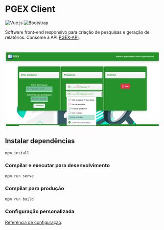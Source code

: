 # PGEX Client

![Vue.js](https://img.shields.io/badge/vuejs-%2335495e.svg?style=for-the-badge&logo=vuedotjs&logoColor=%234FC08D)
![Bootstrap](https://img.shields.io/badge/bootstrap-%238511FA.svg?style=for-the-badge&logo=bootstrap&logoColor=white)

Software front-end responsivo para criação de pesquisas e geração de relatórios. Consome a API [PGEX-API](https://github.com/Hiago-Laureano/pgex-api).

<h1 align="center">
    <img src="./public/README/Sistema.png" width="700"/>
</h1>

## Instalar dependências
```
npm install
```

### Compilar e executar para desenvolvimento
```
npm run serve
```

### Compilar para produção
```
npm run build
```

### Configuração personalizada
[Referência de configuração](https://cli.vuejs.org/config/).
